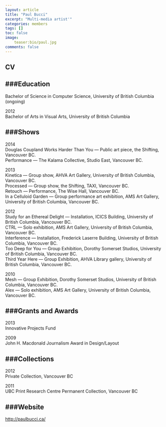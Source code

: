 ```yaml
---
layout: article
title: "Paul Bucci"
excerpt: "Multi-media artist'"
categories: members
tags: []
toc: false
image: 
	teaser:bio/paul.jpg
comments: false
---
```


## CV

###Education
----------------------
Bachelor of Science in Computer Science, University of British Columbia (ongoing)

2012 <br>
Bachelor of Arts in Visual Arts, University of British Columbia

###Shows
----------------------
2014 <br>
Douglas Coupland Works Harder Than You — Public art piece, the Shifting, Vancouver BC. <br>
Performance — The Kalama Collective, Studio East, Vancouver BC.

2013 <br>
Kinetica — Group show, AHVA Art Gallery, University of British Columbia, Vancouver BC. <br>
Processed — Group show, the Shifting, TAXI, Vancouver BC. <br>
Retouch — Performance, The Wise Hall, Vancouver BC. <br>
In a Celluloid Garden — Group performance art exhibition, AMS Art Gallery, University of British Columbia, Vancouver BC.

2012 <br>
Study for an Ethereal Delight — Installation, ICICS Building, University of British Columbia, Vancouver BC. <br>
CTRL — Solo exhibition, AMS Art Gallery, University of British Columbia, Vancouver BC. <br>
Interference — Installation, Frederick Laserre Building, University of British Columbia, Vancouver BC. <br>
Too Deep for You —  Group Exhibition, Dorothy Somerset Studios, University of British Columbia, Vancouver BC. <br>
Third Year Here — Group Exhibition, AHVA Library gallery, University of British Columbia, Vancouver BC.

2010 <br>
Mesh — Group Exhibition, Dorothy Somerset Studios, University of British Columbia, Vancouver BC. <br>
Alex — Solo exhibition, AMS Art Gallery, University of British Columbia, Vancouver BC.

###Grants and Awards 
----------------------
2013 <br>
Innovative Projects Fund

2009 <br>
John H. Macdonald Journalism Award in Design/Layout

###Collections
----------------------
2012 <br>
Private Collection, Vancouver BC

2011 <br>
UBC Print Research Centre Permanent Collection, Vancouver BC

###Website
----------------------
http://paulbucci.ca/




